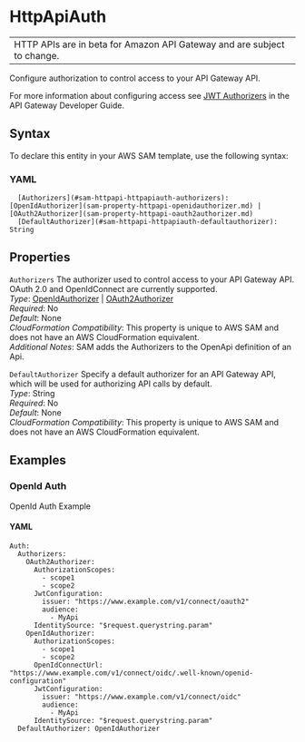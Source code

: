 # HttpApiAuth<a name="sam-property-httpapi-httpapiauth"></a>


|  | 
| --- |
| HTTP APIs are in beta for Amazon API Gateway and are subject to change\. | 

Configure authorization to control access to your API Gateway API\.

For more information about configuring access see [JWT Authorizers](https://docs.aws.amazon.com/apigateway/latest/developerguide/http-api-jwt-authorizer.html) in the API Gateway Developer Guide\.

## Syntax<a name="sam-property-httpapi-httpapiauth-syntax"></a>

To declare this entity in your AWS SAM template, use the following syntax:

### YAML<a name="sam-property-httpapi-httpapiauth-syntax.yaml"></a>

```
  [Authorizers](#sam-httpapi-httpapiauth-authorizers): [OpenIdAuthorizer](sam-property-httpapi-openidauthorizer.md) | [OAuth2Authorizer](sam-property-httpapi-oauth2authorizer.md)
  [DefaultAuthorizer](#sam-httpapi-httpapiauth-defaultauthorizer): String
```

## Properties<a name="sam-property-httpapi-httpapiauth-properties"></a>

 `Authorizers`   <a name="sam-httpapi-httpapiauth-authorizers"></a>
The authorizer used to control access to your API Gateway API\. OAuth 2\.0 and OpenIdConnect are currently supported\.  
*Type*: [OpenIdAuthorizer](sam-property-httpapi-openidauthorizer.md) \| [OAuth2Authorizer](sam-property-httpapi-oauth2authorizer.md)  
*Required*: No  
*Default*: None  
*CloudFormation Compatibility*: This property is unique to AWS SAM and does not have an AWS CloudFormation equivalent\.  
*Additional Notes*: SAM adds the Authorizers to the OpenApi definition of an Api\.

 `DefaultAuthorizer`   <a name="sam-httpapi-httpapiauth-defaultauthorizer"></a>
Specify a default authorizer for an API Gateway API, which will be used for authorizing API calls by default\.  
*Type*: String  
*Required*: No  
*Default*: None  
*CloudFormation Compatibility*: This property is unique to AWS SAM and does not have an AWS CloudFormation equivalent\.

## Examples<a name="sam-property-httpapi-httpapiauth--examples"></a>

### OpenId Auth<a name="sam-property-httpapi-httpapiauth--examples--openid-auth"></a>

OpenId Auth Example

#### YAML<a name="sam-property-httpapi-httpapiauth--examples--openid-auth--yaml"></a>

```
Auth:
  Authorizers:
    OAuth2Authorizer:
      AuthorizationScopes:
        - scope1
        - scope2
      JwtConfiguration:
        issuer: "https://www.example.com/v1/connect/oauth2"
        audience:
          - MyApi
      IdentitySource: "$request.querystring.param"
    OpenIdAuthorizer:
      AuthorizationScopes:
        - scope1
        - scope2
      OpenIdConnectUrl: "https://www.example.com/v1/connect/oidc/.well-known/openid-configuration"
      JwtConfiguration:
        issuer: "https://www.example.com/v1/connect/oidc"
        audience:
          - MyApi
      IdentitySource: "$request.querystring.param"
  DefaultAuthorizer: OpenIdAuthorizer
```